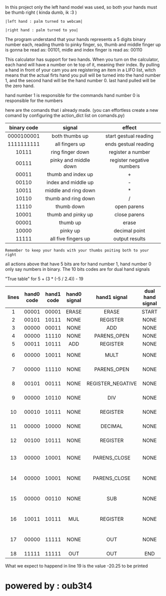 In this project only the left hand model was used, so both your hands must be thumb right ( kinda dumb, ik :3 )

`|left hand : palm turned to webcam|`

`|right hand : palm turned to you|`

The program understand that your hands represents a 5 digits binary number each, reading thumb to pinky finger, so, thumb and middle finger up is gonna be read as: 00101, midle and index finger is read as: 00110

This calculator has support for two hands. When you turn on the calculator, each hand will have a number on te top of it, meaning their index. By pulling a hand in front of your cam you are registering an item in a LIFO list, witch means that the actual firts hand you pull will be turned into the hand number 1, and the second hand will be the hand number 0. last hand pulled will be the zero hand.

hand number 1 is responsible for the commands
hand number 0 is responsible for the numbers

here are the comands that i already made. (you can effortless create a new comand by configuring the action_dict list on comands.py)

| binary code | signal                | effect                    |
|:-----------:|:---------------------:|:-------------------------:|
| 0000100001  | both thumbs up        | start gestual reading     |
| 1111111111  | all fingers up        | ends gestual reading      |
| 10111       | ring finger down      | register a number         |
| 00111       | pinky and middle down | register negative numbers |
| 00011       | thumb and index up    | +                         |
| 00110       | index and middle up   | -                         |
| 10011       | middle and ring down  | *                         |
| 10110       | thumb and ring down   | /                         |
| 11110       | thumb down            | open parens               |
| 10001       | thumb and pinky up    | close parens              |
| 00001       | thumb up              | erase                     |
| 10000       | pinky up              | decimal point             |
| 11111       | all five fingers up   | output results            |

`Remember to keep your hands with your thumbs poiting both to your right`

all actions above that have 5 bits are for hand number 1, hand number 0 only say numbers in binary. The 10 bits codes are for dual hand signals 

"True table" for 5 + (3 * (-5 / 2.4)) - 19

| lines | hand0 code | hand1 code | hand0 signal | hand1 signal      | dual hand signal | operation                    |
|:-----:|:----------:|:----------:|:------------:|:-----------------:|:----------------:|:-----------------------------|
| 1     | 00001      | 00001      | ERASE        | ERASE             | START            | ""                           |
| 2     | 00101      | 10111      | NONE         | REGISTER          | NONE             | "5"                          |
| 3     | 00000      | 00011      | NONE         | ADD               | NONE             | "5 + "                       |
| 4     | 00000      | 11110      | NONE         | PARENS_OPEN       | NONE             | "5 + ("                      |
| 5     | 00011      | 10111      | ADD          | REGISTER          | NONE             | "5 + (3"                     |
| 6     | 00000      | 10011      | NONE         | MULT              | NONE             | "5 + (3 * "                  |
| 7     | 00000      | 11110      | NONE         | PARENS_OPEN       | NONE             | "5 + (3 * ("                 |
| 8     | 00101      | 00111      | NONE         | REGISTER_NEGATIVE | NONE             | "5 + (3 * (-5"               |
| 9     | 00000      | 10110      | NONE         | DIV               | NONE             | "5 + (3 * ( -5 / "           |
| 10    | 00010      | 10111      | NONE         | REGISTER          | NONE             | "5 + (3 * (-5 / 2"           |
| 11    | 00000      | 10000      | NONE         | DECIMAL           | NONE             | "5 + (3 * (-5 / 2."          |
| 12    | 00100      | 10111      | NONE         | REGISTER          | NONE             | "5 + (3 * (-5 / 2.4"         |
| 13    | 00000      | 10001      | NONE         | PARENS_CLOSE      | NONE             | "5 + (3 * (-5 / 2.4) "       |
| 14    | 00000      | 10001      | NONE         | PARENS_CLOSE      | NONE             | "5 + (3 * (-5 / 2.4) )"      |
| 15    | 00000      | 00110      | NONE         | SUB               | NONE             | "5 + (3 * (-5 / 2.4) ) - "   |
| 16    | 10011      | 10111      | MUL          | REGISTER          | NONE             | "5 + (3 * (-5 / 2.4) ) - 19" |
| 17    | 00000      | 11111      | NONE         | OUT               | NONE             | "5 + (3 * (-5 / 2.4) ) - 19" |
| 18    | 11111      | 11111      | OUT          | OUT               | END              | ""                           |

 What we expect to happend in line 19 is the value -20.25 to be printed

# powered by : oub3t4 #